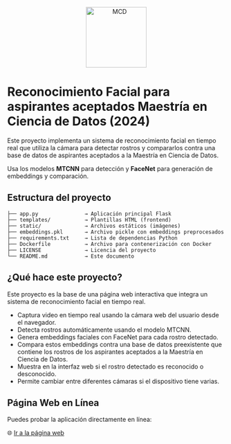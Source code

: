 <p align="center">
  <img src="https://mcd.unison.mx/wp-content/themes/awaken/img/logo_mcd.png" alt="MCD" width="140">
</p>

# Reconocimiento Facial para aspirantes aceptados Maestría en Ciencia de Datos (2024)

Este proyecto implementa un sistema de reconocimiento facial en tiempo real que utiliza la cámara para detectar rostros y compararlos contra una base de datos de aspirantes aceptados a la Maestría en Ciencia de Datos.

Usa los modelos **MTCNN** para detección y **FaceNet** para generación de embeddings y comparación.

## Estructura del proyecto
```
├── app.py               → Aplicación principal Flask
├── templates/           → Plantillas HTML (frontend)
├── static/              → Archivos estáticos (imágenes)
├── embeddings.pkl       → Archivo pickle con embeddings preprocesados
├── requirements.txt     → Lista de dependencias Python
├── Dockerfile           → Archivo para contenerización con Docker
├── LICENSE              → Licencia del proyecto
└── README.md            → Este documento
```

## ¿Qué hace este proyecto?
Este proyecto es la base de una página web interactiva que integra un sistema de reconocimiento facial en tiempo real.

- Captura video en tiempo real usando la cámara web del usuario desde el navegador.
- Detecta rostros automáticamente usando el modelo MTCNN.
- Genera embeddings faciales con FaceNet para cada rostro detectado.
- Compara estos embeddings contra una base de datos preexistente que contiene los rostros de los aspirantes aceptados a la Maestría en Ciencia de Datos.
- Muestra en la interfaz web si el rostro detectado es reconocido o desconocido.
- Permite cambiar entre diferentes cámaras si el dispositivo tiene varias.


## Página Web en Línea
Puedes probar la aplicación directamente en línea:

🌐 [Ir a la página web](https://facereco-production.up.railway.app/)
